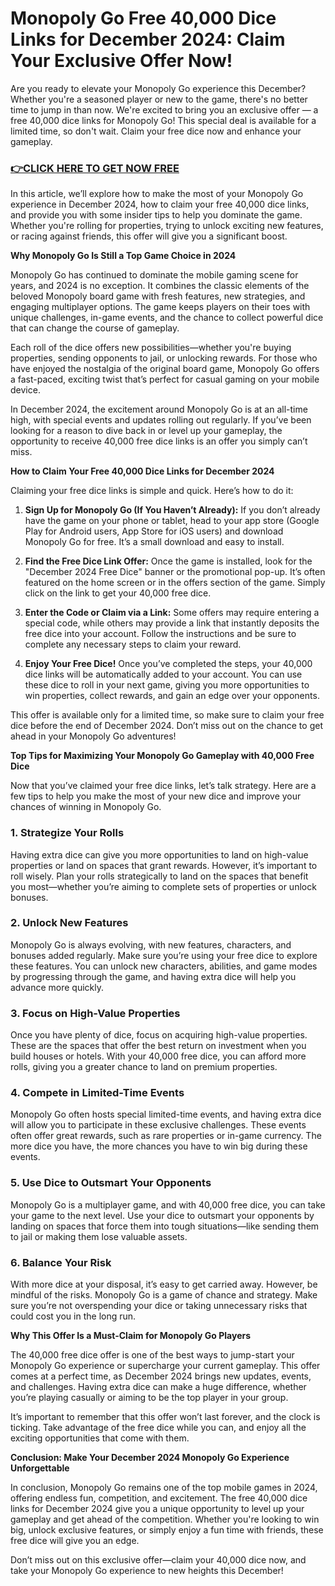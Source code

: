 # Monopoly Go Free 40,000 Dice Links for December 2024: Claim Your Exclusive Offer Now!

Are you ready to elevate your Monopoly Go experience this December? Whether you're a seasoned player or new to the game, there's no better time to jump in than now. We're excited to bring you an exclusive offer — a free 40,000 dice links for Monopoly Go! This special deal is available for a limited time, so don't wait. Claim your free dice now and enhance your gameplay.

### [👉CLICK HERE TO GET NOW FREE](https://freeforyou.xyz/monopoly/go/)

In this article, we’ll explore how to make the most of your Monopoly Go experience in December 2024, how to claim your free 40,000 dice links, and provide you with some insider tips to help you dominate the game. Whether you're rolling for properties, trying to unlock exciting new features, or racing against friends, this offer will give you a significant boost.

**Why Monopoly Go Is Still a Top Game Choice in 2024**

Monopoly Go has continued to dominate the mobile gaming scene for years, and 2024 is no exception. It combines the classic elements of the beloved Monopoly board game with fresh features, new strategies, and engaging multiplayer options. The game keeps players on their toes with unique challenges, in-game events, and the chance to collect powerful dice that can change the course of gameplay.

Each roll of the dice offers new possibilities—whether you're buying properties, sending opponents to jail, or unlocking rewards. For those who have enjoyed the nostalgia of the original board game, Monopoly Go offers a fast-paced, exciting twist that’s perfect for casual gaming on your mobile device.

In December 2024, the excitement around Monopoly Go is at an all-time high, with special events and updates rolling out regularly. If you’ve been looking for a reason to dive back in or level up your gameplay, the opportunity to receive 40,000 free dice links is an offer you simply can’t miss.

**How to Claim Your Free 40,000 Dice Links for December 2024**

Claiming your free dice links is simple and quick. Here’s how to do it:

1. **Sign Up for Monopoly Go (If You Haven’t Already):**
   If you don’t already have the game on your phone or tablet, head to your app store (Google Play for Android users, App Store for iOS users) and download Monopoly Go for free. It’s a small download and easy to install.

2. **Find the Free Dice Link Offer:**
   Once the game is installed, look for the "December 2024 Free Dice" banner or the promotional pop-up. It’s often featured on the home screen or in the offers section of the game. Simply click on the link to get your 40,000 free dice.

3. **Enter the Code or Claim via a Link:**
   Some offers may require entering a special code, while others may provide a link that instantly deposits the free dice into your account. Follow the instructions and be sure to complete any necessary steps to claim your reward.

4. **Enjoy Your Free Dice!**
   Once you’ve completed the steps, your 40,000 dice links will be automatically added to your account. You can use these dice to roll in your next game, giving you more opportunities to win properties, collect rewards, and gain an edge over your opponents.

This offer is available only for a limited time, so make sure to claim your free dice before the end of December 2024. Don’t miss out on the chance to get ahead in your Monopoly Go adventures!

**Top Tips for Maximizing Your Monopoly Go Gameplay with 40,000 Free Dice**

Now that you’ve claimed your free dice links, let’s talk strategy. Here are a few tips to help you make the most of your new dice and improve your chances of winning in Monopoly Go.

### 1. **Strategize Your Rolls**
Having extra dice can give you more opportunities to land on high-value properties or land on spaces that grant rewards. However, it’s important to roll wisely. Plan your rolls strategically to land on the spaces that benefit you most—whether you’re aiming to complete sets of properties or unlock bonuses.

### 2. **Unlock New Features**
Monopoly Go is always evolving, with new features, characters, and bonuses added regularly. Make sure you’re using your free dice to explore these features. You can unlock new characters, abilities, and game modes by progressing through the game, and having extra dice will help you advance more quickly.

### 3. **Focus on High-Value Properties**
Once you have plenty of dice, focus on acquiring high-value properties. These are the spaces that offer the best return on investment when you build houses or hotels. With your 40,000 free dice, you can afford more rolls, giving you a greater chance to land on premium properties.

### 4. **Compete in Limited-Time Events**
Monopoly Go often hosts special limited-time events, and having extra dice will allow you to participate in these exclusive challenges. These events often offer great rewards, such as rare properties or in-game currency. The more dice you have, the more chances you have to win big during these events.

### 5. **Use Dice to Outsmart Your Opponents**
Monopoly Go is a multiplayer game, and with 40,000 free dice, you can take your game to the next level. Use your dice to outsmart your opponents by landing on spaces that force them into tough situations—like sending them to jail or making them lose valuable assets.

### 6. **Balance Your Risk**
With more dice at your disposal, it’s easy to get carried away. However, be mindful of the risks. Monopoly Go is a game of chance and strategy. Make sure you’re not overspending your dice or taking unnecessary risks that could cost you in the long run.

**Why This Offer Is a Must-Claim for Monopoly Go Players**

The 40,000 free dice offer is one of the best ways to jump-start your Monopoly Go experience or supercharge your current gameplay. This offer comes at a perfect time, as December 2024 brings new updates, events, and challenges. Having extra dice can make a huge difference, whether you’re playing casually or aiming to be the top player in your group.

It’s important to remember that this offer won’t last forever, and the clock is ticking. Take advantage of the free dice while you can, and enjoy all the exciting opportunities that come with them.

**Conclusion: Make Your December 2024 Monopoly Go Experience Unforgettable**

In conclusion, Monopoly Go remains one of the top mobile games in 2024, offering endless fun, competition, and excitement. The free 40,000 dice links for December 2024 give you a unique opportunity to level up your gameplay and get ahead of the competition. Whether you're looking to win big, unlock exclusive features, or simply enjoy a fun time with friends, these free dice will give you an edge.

Don’t miss out on this exclusive offer—claim your 40,000 dice now, and take your Monopoly Go experience to new heights this December!
